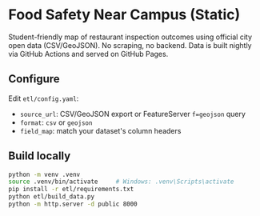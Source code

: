 # Food Safety Near Campus (Static)

Student-friendly map of restaurant inspection outcomes using official city open data (CSV/GeoJSON). No scraping, no backend. Data is built nightly via GitHub Actions and served on GitHub Pages.

## Configure
Edit `etl/config.yaml`:
- `source_url`: CSV/GeoJSON export or FeatureServer `f=geojson` query
- `format`: `csv` or `geojson`
- `field_map`: match your dataset's column headers

## Build locally
```bash
python -m venv .venv
source .venv/bin/activate     # Windows: .venv\Scripts\activate
pip install -r etl/requirements.txt
python etl/build_data.py
python -m http.server -d public 8000
